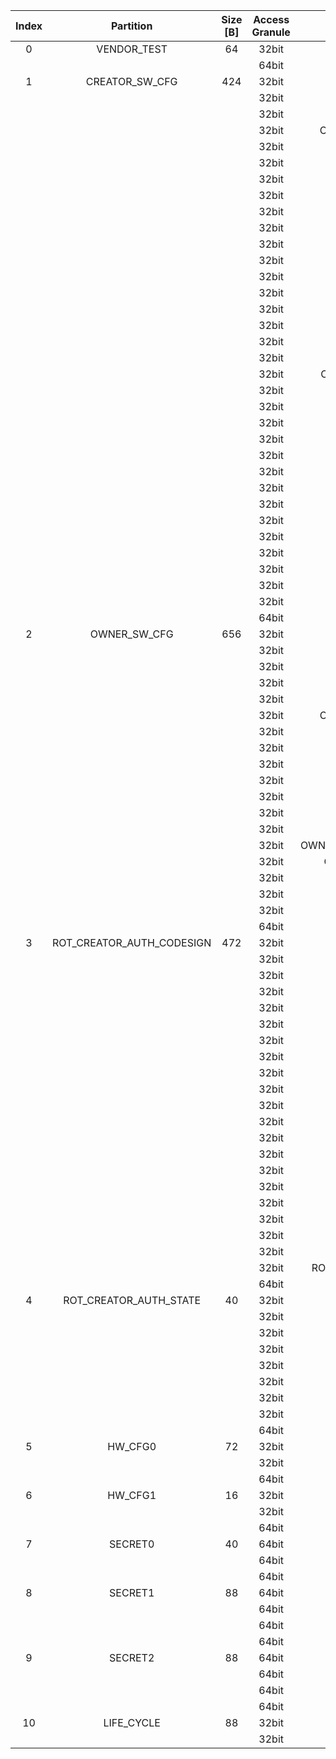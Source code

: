 <!--
DO NOT EDIT THIS FILE DIRECTLY.
It has been generated with ./util/design/gen-otp-mmap.py
-->

|  Index  |         Partition         |  Size [B]  |  Access Granule  |                                    Item                                     |  Byte Address  |  Size [B]  |
|:-------:|:-------------------------:|:----------:|:----------------:|:---------------------------------------------------------------------------:|:--------------:|:----------:|
|    0    |        VENDOR_TEST        |     64     |      32bit       |                                   SCRATCH                                   |     0x000      |     56     |
|         |                           |            |      64bit       |               [VENDOR_TEST_DIGEST](#Reg_vendor_test_digest_0)               |     0x038      |     8      |
|    1    |      CREATOR_SW_CFG       |    424     |      32bit       |                           CREATOR_SW_CFG_AST_CFG                            |     0x040      |    156     |
|         |                           |            |      32bit       |                         CREATOR_SW_CFG_AST_INIT_EN                          |     0x0DC      |     4      |
|         |                           |            |      32bit       |                         CREATOR_SW_CFG_ROM_EXT_SKU                          |     0x0E0      |     4      |
|         |                           |            |      32bit       |                CREATOR_SW_CFG_SIGVERIFY_RSA_MOD_EXP_IBEX_EN                 |     0x0E4      |     4      |
|         |                           |            |      32bit       |                     CREATOR_SW_CFG_SIGVERIFY_RSA_KEY_EN                     |     0x0E8      |     8      |
|         |                           |            |      32bit       |                       CREATOR_SW_CFG_SIGVERIFY_SPX_EN                       |     0x0F0      |     4      |
|         |                           |            |      32bit       |                     CREATOR_SW_CFG_SIGVERIFY_SPX_KEY_EN                     |     0x0F4      |     8      |
|         |                           |            |      32bit       |                    CREATOR_SW_CFG_FLASH_DATA_DEFAULT_CFG                    |     0x0FC      |     4      |
|         |                           |            |      32bit       |                   CREATOR_SW_CFG_FLASH_INFO_BOOT_DATA_CFG                   |     0x100      |     4      |
|         |                           |            |      32bit       |                  CREATOR_SW_CFG_FLASH_HW_INFO_CFG_OVERRIDE                  |     0x104      |     4      |
|         |                           |            |      32bit       |                            CREATOR_SW_CFG_RNG_EN                            |     0x108      |     4      |
|         |                           |            |      32bit       |                          CREATOR_SW_CFG_JITTER_EN                           |     0x10C      |     4      |
|         |                           |            |      32bit       |                      CREATOR_SW_CFG_RET_RAM_RESET_MASK                      |     0x110      |     4      |
|         |                           |            |      32bit       |                         CREATOR_SW_CFG_MANUF_STATE                          |     0x114      |     4      |
|         |                           |            |      32bit       |                         CREATOR_SW_CFG_ROM_EXEC_EN                          |     0x118      |     4      |
|         |                           |            |      32bit       |                           CREATOR_SW_CFG_CPUCTRL                            |     0x11C      |     4      |
|         |                           |            |      32bit       |                     CREATOR_SW_CFG_MIN_SEC_VER_ROM_EXT                      |     0x120      |     4      |
|         |                           |            |      32bit       |                       CREATOR_SW_CFG_MIN_SEC_VER_BL0                        |     0x124      |     4      |
|         |                           |            |      32bit       |                 CREATOR_SW_CFG_DEFAULT_BOOT_DATA_IN_PROD_EN                 |     0x128      |     4      |
|         |                           |            |      32bit       |                         CREATOR_SW_CFG_RMA_SPIN_EN                          |     0x12C      |     4      |
|         |                           |            |      32bit       |                       CREATOR_SW_CFG_RMA_SPIN_CYCLES                        |     0x130      |     4      |
|         |                           |            |      32bit       |                    CREATOR_SW_CFG_RNG_REPCNT_THRESHOLDS                     |     0x134      |     4      |
|         |                           |            |      32bit       |                    CREATOR_SW_CFG_RNG_REPCNTS_THRESHOLDS                    |     0x138      |     4      |
|         |                           |            |      32bit       |                   CREATOR_SW_CFG_RNG_ADAPTP_HI_THRESHOLDS                   |     0x13C      |     4      |
|         |                           |            |      32bit       |                   CREATOR_SW_CFG_RNG_ADAPTP_LO_THRESHOLDS                   |     0x140      |     4      |
|         |                           |            |      32bit       |                    CREATOR_SW_CFG_RNG_BUCKET_THRESHOLDS                     |     0x144      |     4      |
|         |                           |            |      32bit       |                   CREATOR_SW_CFG_RNG_MARKOV_HI_THRESHOLDS                   |     0x148      |     4      |
|         |                           |            |      32bit       |                   CREATOR_SW_CFG_RNG_MARKOV_LO_THRESHOLDS                   |     0x14C      |     4      |
|         |                           |            |      32bit       |                   CREATOR_SW_CFG_RNG_EXTHT_HI_THRESHOLDS                    |     0x150      |     4      |
|         |                           |            |      32bit       |                   CREATOR_SW_CFG_RNG_EXTHT_LO_THRESHOLDS                    |     0x154      |     4      |
|         |                           |            |      32bit       |                     CREATOR_SW_CFG_RNG_ALERT_THRESHOLD                      |     0x158      |     4      |
|         |                           |            |      32bit       |                   CREATOR_SW_CFG_RNG_HEALTH_CONFIG_DIGEST                   |     0x15C      |     4      |
|         |                           |            |      32bit       |                      CREATOR_SW_CFG_SRAM_KEY_RENEW_EN                       |     0x160      |     4      |
|         |                           |            |      64bit       |            [CREATOR_SW_CFG_DIGEST](#Reg_creator_sw_cfg_digest_0)            |     0x1E0      |     8      |
|    2    |       OWNER_SW_CFG        |    656     |      32bit       |                      OWNER_SW_CFG_ROM_ERROR_REPORTING                       |     0x1E8      |     4      |
|         |                           |            |      32bit       |                       OWNER_SW_CFG_ROM_BOOTSTRAP_DIS                        |     0x1EC      |     4      |
|         |                           |            |      32bit       |                       OWNER_SW_CFG_ROM_ALERT_CLASS_EN                       |     0x1F0      |     4      |
|         |                           |            |      32bit       |                      OWNER_SW_CFG_ROM_ALERT_ESCALATION                      |     0x1F4      |     4      |
|         |                           |            |      32bit       |                    OWNER_SW_CFG_ROM_ALERT_CLASSIFICATION                    |     0x1F8      |    320     |
|         |                           |            |      32bit       |                 OWNER_SW_CFG_ROM_LOCAL_ALERT_CLASSIFICATION                 |     0x338      |     64     |
|         |                           |            |      32bit       |                     OWNER_SW_CFG_ROM_ALERT_ACCUM_THRESH                     |     0x378      |     16     |
|         |                           |            |      32bit       |                    OWNER_SW_CFG_ROM_ALERT_TIMEOUT_CYCLES                    |     0x388      |     16     |
|         |                           |            |      32bit       |                     OWNER_SW_CFG_ROM_ALERT_PHASE_CYCLES                     |     0x398      |     64     |
|         |                           |            |      32bit       |                     OWNER_SW_CFG_ROM_ALERT_DIGEST_PROD                      |     0x3D8      |     4      |
|         |                           |            |      32bit       |                   OWNER_SW_CFG_ROM_ALERT_DIGEST_PROD_END                    |     0x3DC      |     4      |
|         |                           |            |      32bit       |                      OWNER_SW_CFG_ROM_ALERT_DIGEST_DEV                      |     0x3E0      |     4      |
|         |                           |            |      32bit       |                      OWNER_SW_CFG_ROM_ALERT_DIGEST_RMA                      |     0x3E4      |     4      |
|         |                           |            |      32bit       |               OWNER_SW_CFG_ROM_WATCHDOG_BITE_THRESHOLD_CYCLES               |     0x3E8      |     4      |
|         |                           |            |      32bit       |                   OWNER_SW_CFG_ROM_KEYMGR_ROM_EXT_MEAS_EN                   |     0x3EC      |     4      |
|         |                           |            |      32bit       |                          OWNER_SW_CFG_MANUF_STATE                           |     0x3F0      |     4      |
|         |                           |            |      32bit       |                       OWNER_SW_CFG_ROM_RSTMGR_INFO_EN                       |     0x3F4      |     4      |
|         |                           |            |      32bit       |                      OWNER_SW_CFG_ROM_EXT_BOOTSTRAP_EN                      |     0x3F8      |     4      |
|         |                           |            |      64bit       |              [OWNER_SW_CFG_DIGEST](#Reg_owner_sw_cfg_digest_0)              |     0x470      |     8      |
|    3    | ROT_CREATOR_AUTH_CODESIGN |    472     |      32bit       |                  ROT_CREATOR_AUTH_CODESIGN_ECDSA_KEY_TYPE0                  |     0x478      |     4      |
|         |                           |            |      32bit       |                    ROT_CREATOR_AUTH_CODESIGN_ECDSA_KEY0                     |     0x47C      |     64     |
|         |                           |            |      32bit       |                  ROT_CREATOR_AUTH_CODESIGN_ECDSA_KEY_TYPE1                  |     0x4BC      |     4      |
|         |                           |            |      32bit       |                    ROT_CREATOR_AUTH_CODESIGN_ECDSA_KEY1                     |     0x4C0      |     64     |
|         |                           |            |      32bit       |                  ROT_CREATOR_AUTH_CODESIGN_ECDSA_KEY_TYPE2                  |     0x500      |     4      |
|         |                           |            |      32bit       |                    ROT_CREATOR_AUTH_CODESIGN_ECDSA_KEY2                     |     0x504      |     64     |
|         |                           |            |      32bit       |                  ROT_CREATOR_AUTH_CODESIGN_ECDSA_KEY_TYPE3                  |     0x544      |     4      |
|         |                           |            |      32bit       |                    ROT_CREATOR_AUTH_CODESIGN_ECDSA_KEY3                     |     0x548      |     64     |
|         |                           |            |      32bit       |                   ROT_CREATOR_AUTH_CODESIGN_SPX_KEY_TYPE0                   |     0x588      |     4      |
|         |                           |            |      32bit       |                     ROT_CREATOR_AUTH_CODESIGN_SPX_KEY0                      |     0x58C      |     32     |
|         |                           |            |      32bit       |                  ROT_CREATOR_AUTH_CODESIGN_SPX_KEY_CONFIG0                  |     0x5AC      |     4      |
|         |                           |            |      32bit       |                   ROT_CREATOR_AUTH_CODESIGN_SPX_KEY_TYPE1                   |     0x5B0      |     4      |
|         |                           |            |      32bit       |                     ROT_CREATOR_AUTH_CODESIGN_SPX_KEY1                      |     0x5B4      |     32     |
|         |                           |            |      32bit       |                  ROT_CREATOR_AUTH_CODESIGN_SPX_KEY_CONFIG1                  |     0x5D4      |     4      |
|         |                           |            |      32bit       |                   ROT_CREATOR_AUTH_CODESIGN_SPX_KEY_TYPE2                   |     0x5D8      |     4      |
|         |                           |            |      32bit       |                     ROT_CREATOR_AUTH_CODESIGN_SPX_KEY2                      |     0x5DC      |     32     |
|         |                           |            |      32bit       |                  ROT_CREATOR_AUTH_CODESIGN_SPX_KEY_CONFIG2                  |     0x5FC      |     4      |
|         |                           |            |      32bit       |                   ROT_CREATOR_AUTH_CODESIGN_SPX_KEY_TYPE3                   |     0x600      |     4      |
|         |                           |            |      32bit       |                     ROT_CREATOR_AUTH_CODESIGN_SPX_KEY3                      |     0x604      |     32     |
|         |                           |            |      32bit       |                  ROT_CREATOR_AUTH_CODESIGN_SPX_KEY_CONFIG3                  |     0x624      |     4      |
|         |                           |            |      32bit       |                ROT_CREATOR_AUTH_CODESIGN_BLOCK_SHA2_256_HASH                |     0x628      |     32     |
|         |                           |            |      64bit       | [ROT_CREATOR_AUTH_CODESIGN_DIGEST](#Reg_rot_creator_auth_codesign_digest_0) |     0x648      |     8      |
|    4    |  ROT_CREATOR_AUTH_STATE   |     40     |      32bit       |                      ROT_CREATOR_AUTH_STATE_ECDSA_KEY0                      |     0x650      |     4      |
|         |                           |            |      32bit       |                      ROT_CREATOR_AUTH_STATE_ECDSA_KEY1                      |     0x654      |     4      |
|         |                           |            |      32bit       |                      ROT_CREATOR_AUTH_STATE_ECDSA_KEY2                      |     0x658      |     4      |
|         |                           |            |      32bit       |                      ROT_CREATOR_AUTH_STATE_ECDSA_KEY3                      |     0x65C      |     4      |
|         |                           |            |      32bit       |                       ROT_CREATOR_AUTH_STATE_SPX_KEY0                       |     0x660      |     4      |
|         |                           |            |      32bit       |                       ROT_CREATOR_AUTH_STATE_SPX_KEY1                       |     0x664      |     4      |
|         |                           |            |      32bit       |                       ROT_CREATOR_AUTH_STATE_SPX_KEY2                       |     0x668      |     4      |
|         |                           |            |      32bit       |                       ROT_CREATOR_AUTH_STATE_SPX_KEY3                       |     0x66C      |     4      |
|         |                           |            |      64bit       |    [ROT_CREATOR_AUTH_STATE_DIGEST](#Reg_rot_creator_auth_state_digest_0)    |     0x670      |     8      |
|    5    |          HW_CFG0          |     72     |      32bit       |                                  DEVICE_ID                                  |     0x678      |     32     |
|         |                           |            |      32bit       |                                 MANUF_STATE                                 |     0x698      |     32     |
|         |                           |            |      64bit       |                   [HW_CFG0_DIGEST](#Reg_hw_cfg0_digest_0)                   |     0x6B8      |     8      |
|    6    |          HW_CFG1          |     16     |      32bit       |                               EN_SRAM_IFETCH                                |     0x6C0      |     1      |
|         |                           |            |      32bit       |                            EN_CSRNG_SW_APP_READ                             |     0x6C1      |     1      |
|         |                           |            |      64bit       |                   [HW_CFG1_DIGEST](#Reg_hw_cfg1_digest_0)                   |     0x6C8      |     8      |
|    7    |          SECRET0          |     40     |      64bit       |                              TEST_UNLOCK_TOKEN                              |     0x6D0      |     16     |
|         |                           |            |      64bit       |                               TEST_EXIT_TOKEN                               |     0x6E0      |     16     |
|         |                           |            |      64bit       |                   [SECRET0_DIGEST](#Reg_secret0_digest_0)                   |     0x6F0      |     8      |
|    8    |          SECRET1          |     88     |      64bit       |                             FLASH_ADDR_KEY_SEED                             |     0x6F8      |     32     |
|         |                           |            |      64bit       |                             FLASH_DATA_KEY_SEED                             |     0x718      |     32     |
|         |                           |            |      64bit       |                             SRAM_DATA_KEY_SEED                              |     0x738      |     16     |
|         |                           |            |      64bit       |                   [SECRET1_DIGEST](#Reg_secret1_digest_0)                   |     0x748      |     8      |
|    9    |          SECRET2          |     88     |      64bit       |                                  RMA_TOKEN                                  |     0x750      |     16     |
|         |                           |            |      64bit       |                           CREATOR_ROOT_KEY_SHARE0                           |     0x760      |     32     |
|         |                           |            |      64bit       |                           CREATOR_ROOT_KEY_SHARE1                           |     0x780      |     32     |
|         |                           |            |      64bit       |                   [SECRET2_DIGEST](#Reg_secret2_digest_0)                   |     0x7A0      |     8      |
|   10    |        LIFE_CYCLE         |     88     |      32bit       |                              LC_TRANSITION_CNT                              |     0x7A8      |     48     |
|         |                           |            |      32bit       |                                  LC_STATE                                   |     0x7D8      |     40     |
